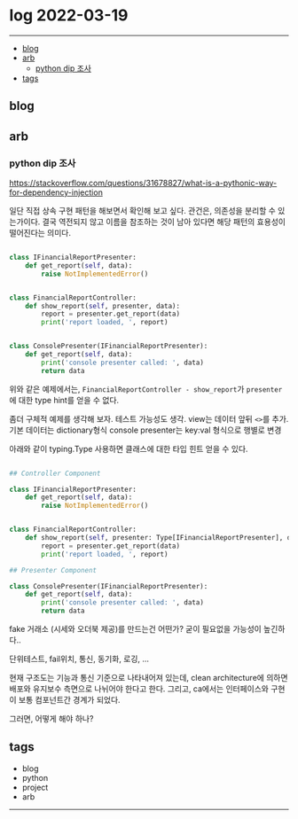 # log 2022-03-19

--------------------------


- [blog](#blog)
- [arb](#arb)
  - [python dip 조사](#python-dip-조사)
- [tags](#tags)

## blog

## arb

### python dip 조사
https://stackoverflow.com/questions/31678827/what-is-a-pythonic-way-for-dependency-injection

일단 직접 상속 구현 패턴을 해보면서 확인해 보고 싶다. 관건은, 의존성을 분리할 수 있는가이다. 결국 역전되지 않고 이름을 참조하는 것이 남아 있다면 해당 패턴의 효용성이 떨어진다는 의미다.

```py

class IFinancialReportPresenter:
    def get_report(self, data):
        raise NotImplementedError()


class FinancialReportController:
    def show_report(self, presenter, data):
        report = presenter.get_report(data)
        print('report loaded, ', report)


class ConsolePresenter(IFinancialReportPresenter):
    def get_report(self, data):
        print('console presenter called: ', data)
        return data

```

위와 같은 예제에서는, `FinancialReportController - show_report`가 `presenter`에 대한 type hint를 얻을 수 없다.

좀더 구체적 예제를 생각해 보자.
테스트 가능성도 생각.
view는 데이터 앞뒤 `<>`를 추가.
기본 데이터는 dictionary형식
console presenter는 key:val 형식으로 행별로 변경

아래와 같이 typing.Type 사용하면 클래스에 대한 타입 힌트 얻을 수 있다.

```py

## Controller Component

class IFinancialReportPresenter:
    def get_report(self, data):
        raise NotImplementedError()


class FinancialReportController:
    def show_report(self, presenter: Type[IFinancialReportPresenter], data):
        report = presenter.get_report(data)
        print('report loaded, ', report)

## Presenter Component

class ConsolePresenter(IFinancialReportPresenter):
    def get_report(self, data):
        print('console presenter called: ', data)
        return data

```

fake 거래소 (시세와 오더북 제공)를 만드는건 어떤가?
굳이 필요없을 가능성이 높긴하다..

단위테스트, fail위치, 통신, 동기화, 로깅, ...

현재 구조도는 기능과 통신 기준으로 나타내어져 있는데, clean architecture에 의하면 배포와 유지보수 측면으로 나뉘어야 한다고 한다. 그리고, ca에서는 인터페이스와 구현이 보통 컴포넌트간 경계가 되었다.

그러면, 어떻게 해야 하나?


## tags
- blog
- python
- project
- arb

--------------------------


 